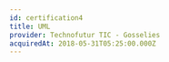 ```yaml
---
id: certification4
title: UML
provider: Technofutur TIC - Gosselies
acquiredAt: 2018-05-31T05:25:00.000Z
---
```

